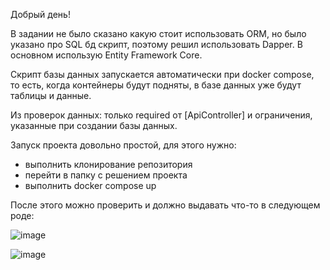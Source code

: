 Добрый день!

В задании не было сказано какую стоит использовать ORM, но было указано про SQL бд скрипт, поэтому решил использовать Dapper. В основном использую Entity Framework Core.

Скрипт базы данных запускается автоматически при docker compose, то есть, когда контейнеры будут подняты, в базе данных уже будут таблицы и данные.

Из проверок данных: только required от [ApiController] и ограничения, указанные при создании базы данных.

Запуск проекта довольно простой, для этого нужно:
  - выполнить клонирование репозитория
  - перейти в папку с решением проекта
  - выполнить docker compose up

После этого можно проверить и должно выдавать что-то в следующем роде:

![image](https://github.com/Valery-Soshin/SurveyDemo/assets/105991605/ca5d0b48-91e3-4485-94f2-24b62b4970a3)


![image](https://github.com/Valery-Soshin/SurveyDemo/assets/105991605/8b2306e4-3237-49f8-8253-f7552f10e1de)
